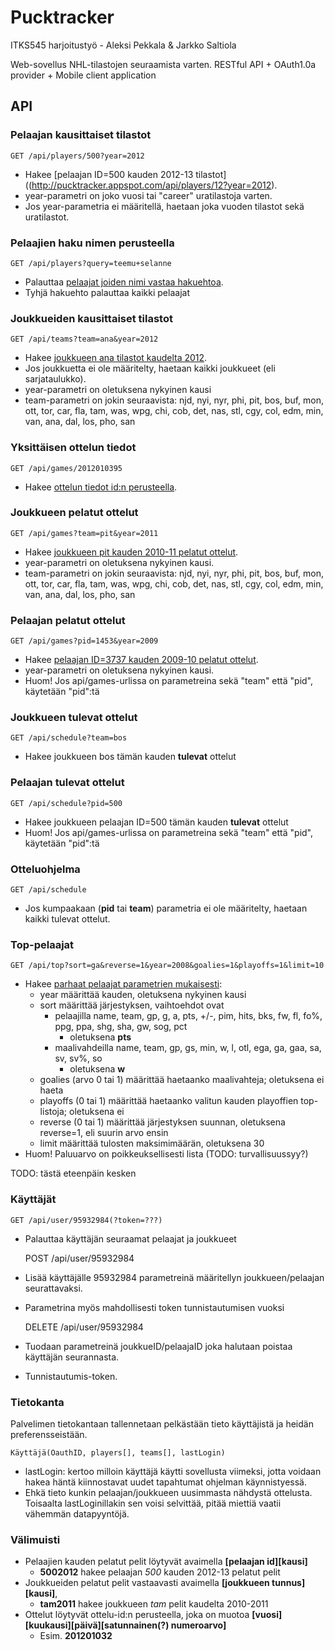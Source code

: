 # Pucktracker

ITKS545 harjoitustyö - Aleksi Pekkala & Jarkko Saltiola

Web-sovellus NHL-tilastojen seuraamista varten.
RESTful API + OAuth1.0a provider + Mobile client application

## API

### Pelaajan kausittaiset tilastot

    GET /api/players/500?year=2012

- Hakee [pelaajan ID=500 kauden 2012-13 tilastot]((http://pucktracker.appspot.com/api/players/12?year=2012).
- year-parametri on joko vuosi tai "career" uratilastoja varten.
- Jos year-parametria ei määritellä, haetaan joka vuoden tilastot sekä uratilastot.

### Pelaajien haku nimen perusteella

    GET /api/players?query=teemu+selanne

- Palauttaa [pelaajat joiden nimi vastaa hakuehtoa](http://pucktracker.appspot.com/api/players?query=teemu+selanne).
- Tyhjä hakuehto palauttaa kaikki pelaajat

### Joukkueiden kausittaiset tilastot

    GET /api/teams?team=ana&year=2012

- Hakee [joukkueen ana tilastot kaudelta 2012](http://pucktracker.appspot.com/api/teams?team=ana&year=2012).
- Jos joukkuetta ei ole määritelty, haetaan kaikki joukkueet (eli sarjataulukko).
- year-parametri on oletuksena nykyinen kausi
- team-parametri on jokin seuraavista: njd, nyi, nyr, phi, pit, bos, buf, mon, ott, tor, car, fla, tam, was, wpg, chi, cob, det, nas, stl, cgy, col, edm, min, van, ana, dal, los, pho, san

### Yksittäisen ottelun tiedot

    GET /api/games/2012010395

- Hakee [ottelun tiedot id:n perusteella](http://pucktracker.appspot.com/api/games/2012010395).

### Joukkueen pelatut ottelut

    GET /api/games?team=pit&year=2011

- Hakee [joukkueen pit kauden 2010-11 pelatut ottelut](http://pucktracker.appspot.com/api/games?team=pit&year=2011).
- year-parametri on oletuksena nykyinen kausi.
- team-parametri on jokin seuraavista: njd, nyi, nyr, phi, pit, bos, buf, mon, ott, tor, car, fla, tam, was, wpg, chi, cob, det, nas, stl, cgy, col, edm, min, van, ana, dal, los, pho, san


### Pelaajan pelatut ottelut

    GET /api/games?pid=1453&year=2009

- Hakee [pelaajan ID=3737 kauden 2009-10 pelatut ottelut](http://pucktracker.appspot.com/api/games?pid=1453&year=2009).
- year-parametri on oletuksena nykyinen kausi.
- Huom! Jos api/games-urlissa on parametreina sekä "team" että "pid", käytetään "pid":tä

### Joukkueen tulevat ottelut

    GET /api/schedule?team=bos

- Hakee joukkueen bos tämän kauden **tulevat** ottelut

### Pelaajan tulevat ottelut

    GET /api/schedule?pid=500

- Hakee joukkueen pelaajan ID=500 tämän kauden **tulevat** ottelut
- Huom! Jos api/games-urlissa on parametreina sekä "team" että "pid", käytetään "pid":tä

### Otteluohjelma

    GET /api/schedule

- Jos kumpaakaan (**pid** tai **team**) parametria ei ole määritelty, haetaan kaikki tulevat ottelut.

### Top-pelaajat

    GET /api/top?sort=ga&reverse=1&year=2008&goalies=1&playoffs=1&limit=10

- Hakee [parhaat pelaajat parametrien mukaisesti](http://pucktracker.appspot.com/api/top?sort=g&reverse=1&year=2008&goalies=1&playoffs=1&limit=10):
    -  year määrittää kauden, oletuksena nykyinen kausi
    -  sort määrittää järjestyksen, vaihtoehdot ovat
        - pelaajilla  name, team, gp, g, a, pts, +/-, pim, hits, bks, fw, fl, fo%, ppg, ppa, shg, sha, gw, sog, pct
            - oletuksena **pts**
        - maalivahdeilla name, team, gp, gs, min, w, l, otl, ega, ga, gaa, sa, sv, sv%, so
           - oletuksena **w**
    -  goalies (arvo 0 tai 1) määrittää haetaanko maalivahteja; oletuksena ei haeta
    - playoffs (0 tai 1) määrittää haetaanko valitun kauden playoffien top-listoja; oletuksena ei
    - reverse (0 tai 1) määrittää järjestyksen suunnan, oletuksena reverse=1, eli suurin arvo ensin
    - limit määrittää tulosten maksimimäärän, oletuksena 30
- Huom! Paluuarvo on poikkeuksellisesti lista (TODO: turvallisuussyy?)

TODO: tästä eteenpäin kesken

### Käyttäjät

    GET /api/user/95932984(?token=???)

- Palauttaa käyttäjän seuraamat pelaajat ja joukkueet

    POST /api/user/95932984

- Lisää käyttäjälle 95932984 parametreinä määritellyn joukkueen/pelaajan seurattavaksi.
- Parametrina myös mahdollisesti token tunnistautumisen vuoksi

    DELETE /api/user/95932984

- Tuodaan parametreinä joukkueID/pelaajaID joka halutaan poistaa käyttäjän seurannasta.
- Tunnistautumis-token.

### Tietokanta
Palvelimen tietokantaan tallennetaan pelkästään tieto käyttäjistä ja heidän preferensseistään.

    Käyttäjä(OauthID, players[], teams[], lastLogin)

- lastLogin: kertoo milloin käyttäjä käytti sovellusta viimeksi, jotta voidaan hakea häntä kiinnostavat uudet tapahtumat ohjelman käynnistyessä.
- Ehkä tieto kunkin pelaajan/joukkueen uusimmasta nähdystä ottelusta. Toisaalta lastLoginillakin sen voisi selvittää, pitää miettiä vaatii vähemmän datapyyntöjä.

### Välimuisti

- Pelaajien kauden pelatut pelit löytyvät avaimella **[pelaajan id][kausi]**
    - **5002012** hakee pelaajan *500* kauden 2012-13 pelatut pelit
- Joukkueiden pelatut pelit vastaavasti avaimella **[joukkueen tunnus][kausi]**,
    - **tam2011** hakee joukkueen *tam* pelit kaudelta 2010-2011
- Ottelut löytyvät ottelu-id:n perusteella, joka on muotoa **[vuosi][kuukausi][päivä][satunnainen(?) numeroarvo]**
    - Esim. **201201032**
